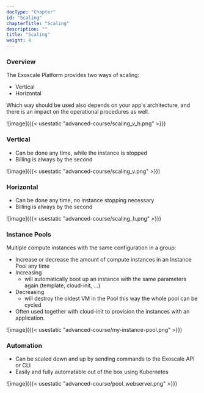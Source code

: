 ```yaml
---
docType: "Chapter"
id: "Scaling"
chapterTitle: "Scaling"
description: ""
title: "Scaling"
weight: 4
---
```


### **Overview**

The Exoscale Platform provides two ways of scaling:

- Vertical
- Horizontal 

Which way should be used also depends on your app's architecture, and there is an impact on the operational procedures as well.

![image]({{< usestatic "advanced-course/scaling_v_h.png" >}})

### **Vertical**

- Can be done any time, while the instance is stopped
- Billing is always by the second

![image]({{< usestatic "advanced-course/scaling_v.png" >}})

### **Horizontal**

- Can be done any time, no instance stopping necessary
- Billing is always by the second

![image]({{< usestatic "advanced-course/scaling_h.png" >}})

### **Instance Pools**

Multiple compute instances with the same configuration in a group:

- Increase or decrease the amount of compute instances in an Instance Pool any time
- Increasing
  - will automatically boot up an instance with the same parameters again (template, cloud-init, …)
- Decreasing
   - will destroy the oldest VM in the Pool this way the whole pool can be cycled
- Often used together with cloud-init to provision the instances with an application.

![image]({{< usestatic "advanced-course/my-instance-pool.png" >}})

### **Automation**
- Can be scaled down and up by sending commands to the Exoscale API or CLI
- Easily and fully automatable out of the box using Kubernetes

![image]({{< usestatic "advanced-course/pool_webserver.png" >}})
